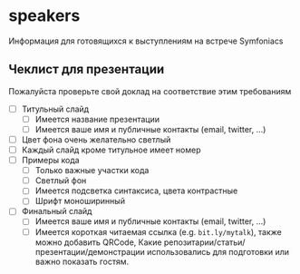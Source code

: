 # speakers

Информация для готовящихся к выступлениям на встрече Symfoniacs

## Чеклист для презентации

Пожалуйста проверьте свой доклад на соответствие этим требованиям

- [ ] Титульный слайд
  - [ ] Имеется название презентации
  - [ ] Имеется ваше имя и публичные контакты (email, twitter, ...)
- [ ] Цвет фона очень желательно светлый
- [ ] Каждый слайд кроме титульное имеет номер
- [ ] Примеры кода
  - [ ] Только важные участки кода
  - [ ] Светлый фон
  - [ ] Имеется подсветка синтаксиса, цвета контрастные
  - [ ] Шрифт моноширинный
- [ ] Финальный слайд
  - [ ] Имеется ваше имя и публичные контакты (email, twitter, ...)
  - [ ] Имеется короткая читаемая ссылка (e.g. `bit.ly/mytalk`), также можно добавить QRCode,
    Какие репозитарии/статьи/презентации/демонстрации использовались для подготовки или важно показать гостям.
